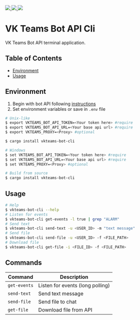 <div>
<a href="https://docs.rs/vkteams-bot-cli/latest/vkteams_bot_cli/">
    <img src="https://img.shields.io/docsrs/vkteams-bot-cli/latest">
</a>
<a href="https://crates.io/crates/vkteams-bot-cli">
    <img src="https://img.shields.io/crates/v/vkteams-bot-cli">
</a>
 <a href="https://github.com/k05h31/vkteams-bot-cli/actions">
    <img src="https://github.com/k05h31/vkteams-bot-cli/workflows/Rust/badge.svg">
</a>
</div>

# VK Teams Bot API Cli

VK Teams Bot API terminal application.

## Table of Contents

- [Environment](#environment)
- [Usage](#usage)

## Environment

1. Begin with bot API following [instructions](https://teams.vk.com/botapi/?lang=en)
2. Set environment variables or save in `.env` file
```bash
# Unix-like
$ export VKTEAMS_BOT_API_TOKEN=<Your token here> #require
$ export VKTEAMS_BOT_API_URL=<Your base api url> #require
$ export VKTEAMS_PROXY=<Proxy> #optional

$ cargo install vkteams-bot-cli

# Windows
$ set VKTEAMS_BOT_API_TOKEN=<Your token here> #require
$ set VKTEAMS_BOT_API_URL=<Your base api url> #require
$ set VKTEAMS_PROXY=<Proxy> #optional

# Build from source
$ cargo install vkteams-bot-cli
```

## Usage

```bash
# Help
$ vkteams-bot-cli --help
# Listen for events
$ vkteams-bot-cli get-events -l true | grep "ALARM"
# Send text
$ vkteams-bot-cli send-text -u <USER_ID> -m "text message"
# Send file
$ vkteams-bot-cli send-file -u <USER_ID> -f <FILE_PATH>
# Download file
$ vkteams-bot-cli get-file -i <FILE_ID> -f <FILE_PATH>
```

## Commands
| Command | Description |
|---------|-------------|
| `get-events` | Listen for events (long polling) |
| `send-text` | Send text message |
| `send-file` | Send file to chat |
| `get-file`  | Download file from API |